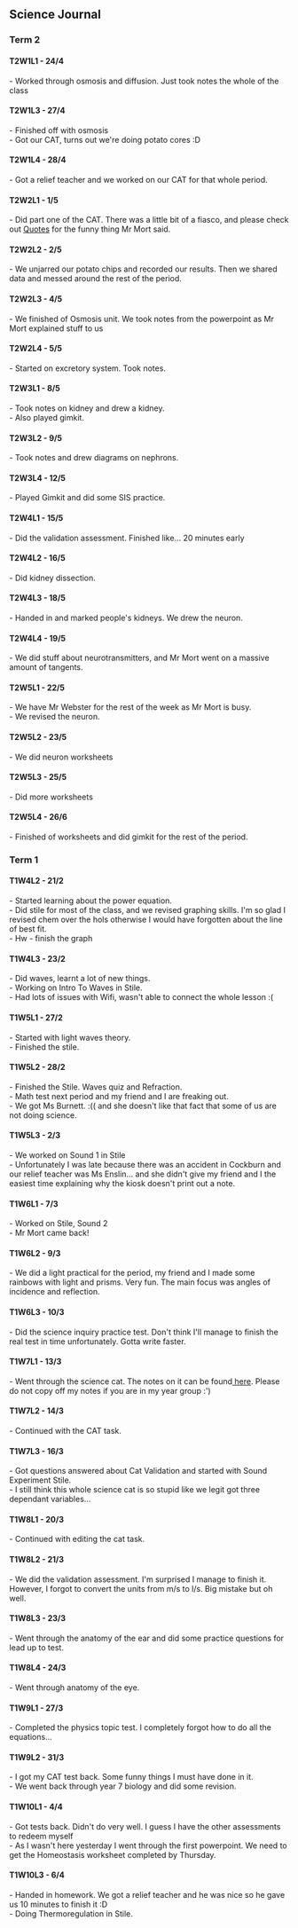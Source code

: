 <head>
  <title>Science Journal</title>
</head>
<body>
  <h2>Science Journal</h2>
  <h3>Term 2</h3>
  <h4>T2W1L1 - 24/4</h4>
  <p>- Worked through osmosis and diffusion. Just took notes the whole of the class</p>
  <h4>T2W1L3 - 27/4</h4>
  <p>- Finished off with osmosis<br>- Got our CAT, turns out we're doing potato cores :D</p>
  <h4>T2W1L4 - 28/4</h4>
  <p>- Got a relief teacher and we worked on our CAT for that whole period.</p>
  <h4>T2W2L1 - 1/5</h4>
  <p>- Did part one of the CAT. There was a little bit of a fiasco, and please check out <a href="https://shan-mei.github.io/shanmeis-notes/ranting/quotes.html">Quotes</a> for the funny thing Mr Mort said.</p>
  <h4>T2W2L2 - 2/5</h4>
  <p>- We unjarred our potato chips and recorded our results. Then we shared data and messed around the rest of the period.</p>
  <h4>T2W2L3 - 4/5</h4>
  <p>- We finished of Osmosis unit. We took notes from the powerpoint as Mr Mort explained stuff to us</p>
  <h4>T2W2L4 - 5/5</h4>
  <p>- Started on excretory system. Took notes.</p>
  <h4>T2W3L1 - 8/5</h4>
  <p>- Took notes on kidney and drew a kidney.<br>- Also played gimkit.</p>
  <h4>T2W3L2 - 9/5</h4>
  <p>- Took notes and drew diagrams on nephrons.</p>
  <h4>T2W3L4 - 12/5</h4>
  <p>- Played Gimkit and did some SIS practice.</p>
  <h4>T2W4L1 - 15/5</h4>
  <p>- Did the validation assessment. Finished like... 20 minutes early</p>
  <h4>T2W4L2 - 16/5</h4>
  <p>- Did kidney dissection.</p>
  <h4>T2W4L3 - 18/5</h4>
  <p>- Handed in and marked people's kidneys. We drew the neuron.</p>
  <h4>T2W4L4 - 19/5</h4>
  <p>- We did stuff about neurotransmitters, and Mr Mort went on a massive amount of tangents.</p>
  <h4>T2W5L1 - 22/5</h4>
  <p>- We have Mr Webster for the rest of the week as Mr Mort is busy.<br>- We revised the neuron.</p>
  <h4>T2W5L2 - 23/5</h4>
  <p>- We did neuron worksheets</p>
  <h4>T2W5L3 - 25/5</h4>
  <p>- Did more worksheets</p>
  <h4>T2W5L4 - 26/6</h4>
  <p>- Finished of worksheets and did gimkit for the rest of the period.</p>




  <h3>Term 1</h3>
  <h4>T1W4L2 - 21/2</h4>
  <p>- Started learning about the power equation.<br>- Did stile for most of the class, and we revised graphing skills. I'm so glad I revised chem over the hols otherwise I would have forgotten about the line of best fit.<br>- Hw - finish the graph</p>
  <h4>T1W4L3 - 23/2</h4>
  <p>- Did waves, learnt a lot of new things.<br>- Working on Intro To Waves in Stile.<br>- Had lots of issues with Wifi, wasn't able to connect the whole lesson :(</p>
  <h4>T1W5L1 - 27/2</h4>
  <p>- Started with light waves theory.<br>- Finished the stile.</p>
  <h4>T1W5L2 - 28/2</h4>
  <p>- Finished the Stile. Waves quiz and Refraction.<br>- Math test next period and my friend and I are freaking out.<br>- We got Ms Burnett. :(( and she doesn't like that fact that some of us are not doing science.</p>
  <h4>T1W5L3 - 2/3</h4>
  <p>- We worked on Sound 1 in Stile<br>- Unfortunately I was late because there was an accident in Cockburn and our relief teacher was Ms Enslin... and she didn't give my friend and I the easiest time explaining why the kiosk doesn't print out a note.</p>
  <h4>T1W6L1 - 7/3</h4>
  <p>- Worked on Stile, Sound 2<br>- Mr Mort came back!</p>
  <h4>T1W6L2 - 9/3</h4>
  <p>- We did a light practical for the period, my friend and I made some rainbows with light and prisms. Very fun. The main focus was angles of incidence and reflection.</p>
  <h4>T1W6L3 - 10/3</h4>
  <p>- Did the science inquiry practice test. Don't think I'll manage to finish the real test in time unfortunately. Gotta write faster.
  </p>
  <h4>T1W7L1 - 13/3</h4>
  <p>- Went through the science cat. The notes on it can be found<a href="https://shan-mei.github.io/shanmeis-notes/notes/year-9/science/t1-cat-task.html"> here</a>. Please do not copy off my notes if you are in my year group :')</p>
  <h4>T1W7L2 - 14/3</h4>
  <p>- Continued with the CAT task.</p>
  <h4>T1W7L3 - 16/3</h4>
  <p>- Got questions answered about Cat Validation and started with Sound Experiment Stile.<br>- I still think this whole science cat is so stupid like we legit got three dependant variables...</p>
  <h4>T1W8L1 - 20/3</h4>
  <p>- Continued with editing the cat task.</p>
  <h4>T1W8L2 - 21/3</h4>
  <p>- We did the validation assessment. I'm surprised I manage to finish it. However, I forgot to convert the units from m/s to l/s. Big mistake but oh well.</p>
  <h4>T1W8L3 - 23/3</h4>
  <p>- Went through the anatomy of the ear and did some practice questions for lead up to test.</p>
  <h4>T1W8L4 - 24/3</h4>
  <p>- Went through anatomy of the eye.</p>
  <h4>T1W9L1 - 27/3</h4>
  <p>- Completed the physics topic test. I completely forgot how to do all the equations...</p>
  <h4>T1W9L2 - 31/3</h4>
  <p>- I got my CAT test back. Some funny things I must have done in it.<br>- We went back through year 7 biology and did some revision.</p>
  <h4>T1W10L1 - 4/4</h4>
  <p>- Got tests back. Didn't do very well. I guess I have the other assessments to redeem myself<br>- As I wasn't here yesterday I went through the first powerpoint. We need to get the Homeostasis worksheet completed by Thursday.</p>
  <h4>T1W10L3 - 6/4</h4>
  <p>- Handed in homework. We got a relief teacher and he was nice so he gave us 10 minutes to finish it :D<br>- Doing Thermoregulation in Stile.</p>
</body>